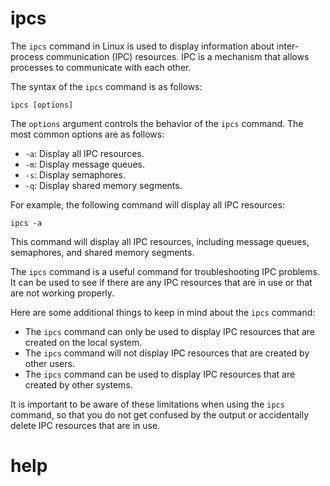 # ipcs

The `ipcs` command in Linux is used to display information about inter-process communication (IPC) resources. IPC is a mechanism that allows processes to communicate with each other.

The syntax of the `ipcs` command is as follows:

```
ipcs [options]
```

The `options` argument controls the behavior of the `ipcs` command. The most common options are as follows:

* `-a`: Display all IPC resources.
* `-m`: Display message queues.
* `-s`: Display semaphores.
* `-q`: Display shared memory segments.

For example, the following command will display all IPC resources:

```
ipcs -a
```

This command will display all IPC resources, including message queues, semaphores, and shared memory segments.

The `ipcs` command is a useful command for troubleshooting IPC problems. It can be used to see if there are any IPC resources that are in use or that are not working properly.

Here are some additional things to keep in mind about the `ipcs` command:

* The `ipcs` command can only be used to display IPC resources that are created on the local system.
* The `ipcs` command will not display IPC resources that are created by other users.
* The `ipcs` command can be used to display IPC resources that are created by other systems.

It is important to be aware of these limitations when using the `ipcs` command, so that you do not get confused by the output or accidentally delete IPC resources that are in use.



# help 

```

```
